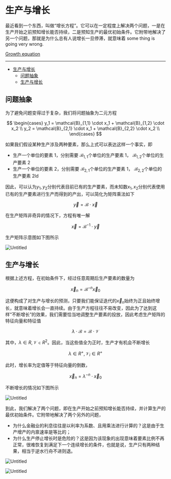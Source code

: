 # 生产与增长

最近看到一个东西，叫做“增长方程”。它可以在一定程度上解决两个问题，一是在生产开始之前预知增长能否持续，二是预知生产的最优初始条件。它附带地解决了另一个问题，那就是为什么总有人说增长一旦停滞，就意味着 some thing is going very wrong.

[Growth equation](https://observablehq.com/@listenzcc/growth-equation)

---
- [生产与增长](#生产与增长)
  - [问题抽象](#问题抽象)
  - [生产与增长](#生产与增长-1)


## 问题抽象

为了避免问题变得过于复杂，我们将问题抽象为二元方程

$$
\begin{cases}
y_1 = \mathcal{B}_{1,1} \cdot x_1 + \mathcal{B}_{1,2} \cdot x_2 \\
y_2 = \mathcal{B}_{2,1} \cdot x_1 + \mathcal{B}_{2,2} \cdot x_2 \\
\end{cases}
$$

如果我们假设某种生产涉及两种要素，那么上式可以表达这样一个事实，即

- 生产一个单位的要素 $1$，分别需要 $\mathcal{B}_{1, 1}$个单位的生产要素 $1$， $\mathcal{B}_{1, 2}$个单位的生产要素 $2$
- 生产一个单位的要素 $2$，分别需要 $\mathcal{B}_{2, 1}$个单位的生产要素 $1$， $\mathcal{B}_{2, 2}$个单位的生产要素 $2$ld

因此，可以认为$y_1, y_2$分别代表目前已有的生产要素，而未知数$x_1, x_2$分别代表使用已有的生产要素进行生产而得到的产出，可以简化为矩阵乘法如下

$$
\vec{y} = \mathcal{B} \cdot \vec{x}
$$

在生产矩阵非奇异的情况下，方程有唯一解

$$
\vec{x} = \mathcal{B}^{-1} \cdot \vec{y}
$$

生产矩阵示意图如下图所示

![Untitled](%E7%94%9F%E4%BA%A7%E4%B8%8E%E5%A2%9E%E9%95%BF%20499f39ab21ff4b4ca2dbc62c68bf9155/Untitled.png)

## 生产与增长

根据上述方程，在初始条件下，经过任意周期后生产要素的数量为

$$
\vec{x}_n = \mathcal{B}^{-n} \vec{x}_0
$$

这便构成了对生产与增长的预测，只要我们能保证迭代的$\vec{x}_n$始终为正且始终增长，就意味着增长会一直持续。由于生产方程往往不易改变，因此为了达到这样“不断增长”的效果，我们需要恰当地调整生产要素的投放，因此考虑生产矩阵的特征向量和特征值

$$
\lambda \cdot \mathcal{B}= \mathcal{B} \cdot \mathcal{V}
$$

其中，$\lambda \in R, \mathcal{V} \in R^{2}$。因此，当这些值全为正时，生产才有机会不断增长

$$
\lambda \in R^+, \mathcal{V}_i \in R^+
$$

此时，增长率为定值等于特征向量的倒数，

$$
\vec{x}_n = \lambda^{-n} \cdot \vec{x}_0
$$

不断增长的情况如下图所示

![Untitled](%E7%94%9F%E4%BA%A7%E4%B8%8E%E5%A2%9E%E9%95%BF%20499f39ab21ff4b4ca2dbc62c68bf9155/Untitled%201.png)

到此，我们解决了两个问题，即在生产开始之前预知增长能否持续，并计算生产的最优初始条件。它附带地解决了两个另外的问题，

- 为什么金融业的利息往往是以利率为系数、且用乘法进行计算的？这是由于生产增产的内禀速率是等比的；
- 为什么生产停止增长时是危险的？这是因为该现象的出现意味着要素比例不再正常，很难恢复到满足下一个连续增长的条件，也就是说，生产只有两种结果，相当于逆水行舟不进则退。

![Untitled](%E7%94%9F%E4%BA%A7%E4%B8%8E%E5%A2%9E%E9%95%BF%20499f39ab21ff4b4ca2dbc62c68bf9155/Untitled%202.png)

![Untitled](%E7%94%9F%E4%BA%A7%E4%B8%8E%E5%A2%9E%E9%95%BF%20499f39ab21ff4b4ca2dbc62c68bf9155/Untitled%203.png)